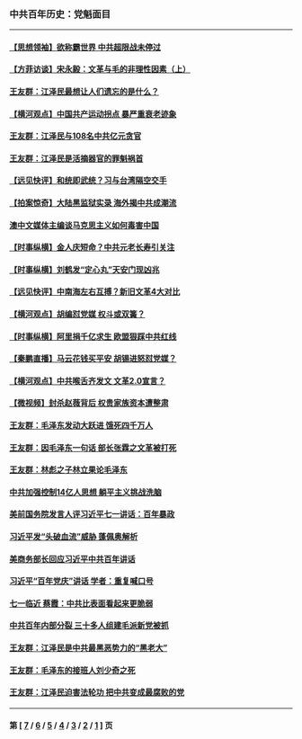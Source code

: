 ### 中共百年历史：党魁面目
---
#### [【思想领袖】欲称霸世界 中共超限战未停过](../../pages/nf1176107/n13745142.md?12120430) 
#### [【方菲访谈】宋永毅：文革与毛的非理性因素（上）](../../pages/nf1176107/n13469956.md?12120430) 
#### [王友群：江泽民最想让人们遗忘的是什么？](../../pages/nf1176107/n13408949.md?12120430) 
#### [【横河观点】中国共产运动拐点 暴严重衰老迹象](../../pages/nf1176107/n13388333.md?12120430) 
#### [王友群：江泽民与108名中共亿元贪官](../../pages/nf1176107/n13352358.md?12120430) 
#### [王友群：江泽民是活摘器官的罪魁祸首](../../pages/nf1176107/n13336903.md?12120430) 
#### [【远见快评】和统即武统？习与台湾隔空交手](../../pages/nf1176107/n13297739.md?12120430) 
#### [【拍案惊奇】大陆黑监狱实录 海外揭中共成潮流](../../pages/nf1176107/n13288853.md?12120430) 
#### [澳中文媒体主编谈马克思主义如何毒害中国](../../pages/nf1176107/n13257387.md?12120430) 
#### [【时事纵横】金人庆短命？中共元老长寿引关注](../../pages/nf1176107/n13217934.md?12120430) 
#### [【时事纵横】刘鹤发“定心丸”天安门现凶兆](../../pages/nf1176107/n13215416.md?12120430) 
#### [【远见快评】中南海左右互搏？新旧文革4大对比](../../pages/nf1176107/n13214745.md?12120430) 
#### [【横河观点】胡编怼党媒 权斗或双簧？](../../pages/nf1176107/n13210864.md?12120430) 
#### [【时事纵横】阿里捐千亿求生 欧盟狠踩中共红线](../../pages/nf1176107/n13206431.md?12120430) 
#### [【秦鹏直播】马云花钱买平安 胡锡进怒怼党媒？](../../pages/nf1176107/n13206392.md?12120430) 
#### [【横河观点】中共喉舌齐发文 文革2.0宣言？](../../pages/nf1176107/n13201248.md?12120430) 
#### [【微视频】封杀赵薇背后 权贵家族资本遭整肃](../../pages/nf1176107/n13197798.md?12120430) 
#### [王友群：毛泽东发动大跃进 饿死四千万人](../../pages/nf1176107/n13177158.md?12120430) 
#### [王友群：因毛泽东一句话 部长张霖之文革被打死](../../pages/nf1176107/n13161711.md?12120430) 
#### [王友群：林彪之子林立果论毛泽东](../../pages/nf1176107/n13128622.md?12120430) 
#### [中共加强控制14亿人思想 躺平主义挑战洗脑](../../pages/nf1176107/n13094299.md?12120430) 
#### [美前国务院发言人评习近平七一讲话：百年暴政](../../pages/nf1176107/n13066986.md?12120430) 
#### [习近平发“头破血流”威胁 蓬佩奥解析](../../pages/nf1176107/n13063604.md?12120430) 
#### [美商务部长回应习近平中共百年讲话](../../pages/nf1176107/n13062903.md?12120430) 
#### [习近平“百年党庆”讲话 学者：重复喊口号](../../pages/nf1176107/n13061411.md?12120430) 
#### [七一临近 蔡霞：中共比表面看起来更脆弱](../../pages/nf1176107/n13056418.md?12120430) 
#### [中共百年内部分裂 三十多人组建毛派新党被抓](../../pages/nf1176107/n13044023.md?12120430) 
#### [王友群：江泽民是中共最黑恶势力的“黑老大”](../../pages/nf1176107/n13022180.md?12120430) 
#### [王友群：毛泽东的接班人刘少奇之死](../../pages/nf1176107/n12991772.md?12120430) 
#### [王友群：江泽民迫害法轮功 把中共变成最腐败的党](../../pages/nf1176107/n12947347.md?12120430) 

---
#### 第 [ [7](./7.md?12120430) / [6](./6.md?12120430) / [5](./5.md?12120430) / [4](./4.md?12120430) / [3](./3.md?12120430) / [2](./2.md?12120430) / [1](./1.md?12120430) ] 页
